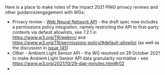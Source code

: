 Here is a place to make notes of the impact 2021 PING privacy reviews and other guidance/engagement with WGs:
* Privacy review - [Web Neural Network API](https://www.w3.org/TR/webnn/) - the draft spec now includes a permissions policy integration, namely restricting the API to first-party contexts via default allowlists, see 7.2.1 in https://www.w3.org/TR/webnn/ and https://www.w3.org/TR/permissions-policy/#default-allowlist (as well as the discussion in [issue 145](https://github.com/webmachinelearning/webnn/issues/145))
* Other - Ambient Light Sensor API - the WG resolved on 29 October 2021 to make Ambient Light Sensor API data granularity normative - see https://www.w3.org/2021/10/29-dap-minutes.html#r02
* 
